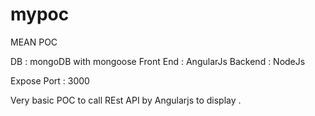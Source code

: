 # mypoc
MEAN POC

DB : mongoDB with mongoose
Front End : AngularJs
Backend : NodeJs

Expose Port : 3000

Very basic POC to call REst API by Angularjs to display .
